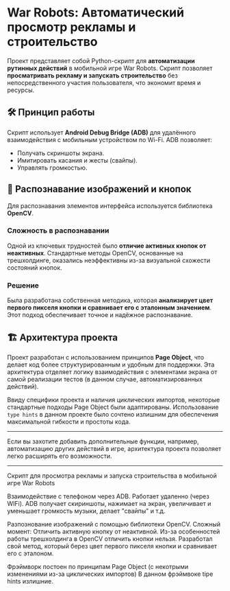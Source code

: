 # War Robots: Автоматический просмотр рекламы и строительство

Проект представляет собой Python-скрипт для **автоматизации рутинных действий** в мобильной игре War Robots. Скрипт позволяет **просматривать рекламу и запускать строительство** без непосредственного участия пользователя, что экономит время и ресурсы.

## 🛠️ Принцип работы

Скрипт использует **Android Debug Bridge (ADB)** для удалённого взаимодействия с мобильным устройством по Wi-Fi. ADB позволяет:
* Получать скриншоты экрана.
* Имитировать касания и жесты (свайпы).
* Управлять громкостью.

## 🤖 Распознавание изображений и кнопок

Для распознавания элементов интерфейса используется библиотека **OpenCV**.

### Сложность в распознавании
Одной из ключевых трудностей было **отличие активных кнопок от неактивных**. Стандартные методы OpenCV, основанные на трешхолдинге, оказались неэффективны из-за визуальной схожести состояний кнопок.

### Решение
Была разработана собственная методика, которая **анализирует цвет первого пикселя кнопки и сравнивает его с эталонным значением**. Этот подход обеспечивает точное и надёжное распознавание.

## 🏗️ Архитектура проекта

Проект разработан с использованием принципов **Page Object**, что делает код более структурированным и удобным для поддержки. Эта архитектура отделяет логику взаимодействия с элементами экрана от самой реализации тестов (в данном случае, автоматизированных действий).

Ввиду специфики проекта и наличия циклических импортов, некоторые стандартные подходы Page Object были адаптированы. Использование `type hints` в данном проекте было сочтено излишним для обеспечения максимальной гибкости и простоты кода.

---

Если вы захотите добавить дополнительные функции, например, автоматизацию других действий в игре, архитектура проекта позволяет легко расширять его возможности.

_____________
Скрипт для просмотра рекламы и запуска строительства в мобильной игре War Robots

Взаимодействие с телефоном через ADB. Работает удаленно (через WIFi).
ADB получает скириншоты, нажимает на экран, увеличивает и уменьшает громкость музыки, делает "свайпы" и т.д.

Разпознование изображений с помощью библиотеки OpenCV.
Сложный момент: Отличить активную кнопку от неактивной. 
Из-за особенностей работы трешхолдинга в OpenCV отличить кнопки нельзя. Разработал свой метод, который берез цвет первого пикселя кнопки и сравнивает его с эталоном. 

Фрэймворк постоен по принципам Page Object (с некотрыми изменениями из-за циклических импортов)
В данном фрэймвоке tipe hints излишние.



